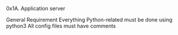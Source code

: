 0x1A. Application server

General Requirement
Everything Python-related must be done using python3
All config files must have comments
